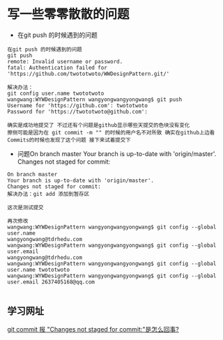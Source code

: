# 写一些零零散散的问题

* 在git push 的时候遇到的问题

```
在git push 的时候遇到的问题
git push
remote: Invalid username or password.
fatal: Authentication failed for 'https://github.com/twototwoto/WWDesignPattern.git/'

解决办法：
git config user.name twototwoto
wangwang:WYWDesignPattern wangyongwangyongwang$ git push
Username for 'https://github.com': twototwoto
Password for 'https://twototwoto@github.com': 

确实是成功地提交了 不过还有个问题是github显示哪些天提交的色块没有变化
擦侧可能是因为在 git commit -m "" 的时候的用户名不对所致 确实在github上边看Commits的时候也发现了这个问题 接下来试着提交下

```
* 问题On branch master Your branch is up-to-date with 'origin/master'. Changes not staged for commit:

```
On branch master
Your branch is up-to-date with 'origin/master'.
Changes not staged for commit:
解决办法：git add 添加到暂存区

这次是测试提交

再次修改
wangwang:WYWDesignPattern wangyongwangyongwang$ git config --global user.name
wangyongwang@tdrhedu.com
wangwang:WYWDesignPattern wangyongwangyongwang$ git config --global user.email
wangyongwang@tdrhedu.com
wangwang:WYWDesignPattern wangyongwangyongwang$ git config --global user.name twototwoto
wangwang:WYWDesignPattern wangyongwangyongwang$ git config --global user.email 2637405168@qq.com


```

## 学习网址

[git commit 报 "Changes not staged for commit:"是怎么回事?](https://segmentfault.com/q/1010000004428943/a-1020000004451719)

